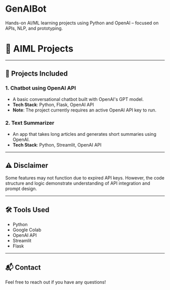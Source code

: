 # GenAIBot
Hands-on AI/ML learning projects using Python and OpenAI – focused on APIs, NLP, and prototyping.
# 🧠 AIML Projects

---

## 📌 Projects Included

### 1. Chatbot using OpenAI API
- A basic conversational chatbot built with OpenAI's GPT model.
- **Tech Stack**: Python, Flask, OpenAI API
- **Note**: The project currently requires an active OpenAI API key to run.

### 2. Text Summarizer
- An app that takes long articles and generates short summaries using OpenAI.
- **Tech Stack**: Python, Streamlit, OpenAI API

---

## ⚠️ Disclaimer
Some features may not function due to expired API keys. However, the code structure and logic demonstrate understanding of API integration and prompt design.

---

## 🛠️ Tools Used
- Python
- Google Colab
- OpenAI API
- Streamlit
- Flask

---

## 📬 Contact
Feel free to reach out if you have any questions!
